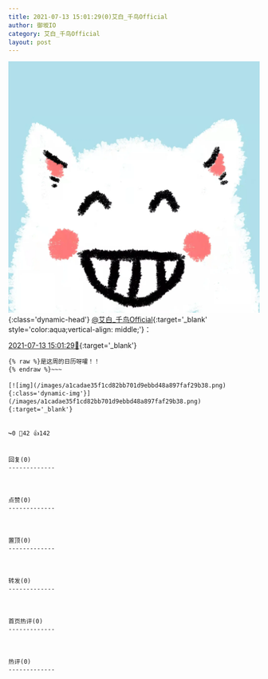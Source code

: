 ```yaml
---
title: 2021-07-13 15:01:29(0)艾白_千鸟Official
author: 御坂IO
category: 艾白_千鸟Official
layout: post
---
```


![img](/images/9ae8b9445fd0665cc014d9080156a45271be73c6.jpg){:class='dynamic-head'}
[@艾白_千鸟Official](https://space.bilibili.com/334537711/dynamic){:target='_blank' style='color:aqua;vertical-align: middle;'}：

[2021-07-13 15:01:29🔗](https://t.bilibili.com/546840772340697867){:target='_blank'}

~~~
{% raw %}是这周的日历呀嚯！！
{% endraw %}~~~

[![img](/images/a1cadae35f1cd82bb701d9ebbd48a897faf29b38.png){:class='dynamic-img'}](/images/a1cadae35f1cd82bb701d9ebbd48a897faf29b38.png){:target='_blank'}


↪️0 💬42 👍142


回复(0)
-------------



点赞(0)
-------------



置顶(0)
-------------



转发(0)
-------------



首页热评(0)
-------------



热评(0)
-------------



